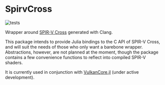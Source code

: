 # SpirvCross

![tests](https://github.com/serenity4/SpirvCross.jl/workflows/Run%20tests/badge.svg)

Wrapper around [SPIR-V Cross](https://github.com/KhronosGroup/SPIRV-Cross) generated with Clang.

This package intends to provide Julia bindings to the C API of SPIR-V Cross, and will suit the needs of those who only want a barebone wrapper. Abstractions, however, are not planned at the moment, though the package contains a few convenience functions to reflect into compiled SPIR-V shaders.

It is currently used in conjunction with [VulkanCore.jl](https://github.com/JuliaGPU/VulkanCore.jl) (under active development).
